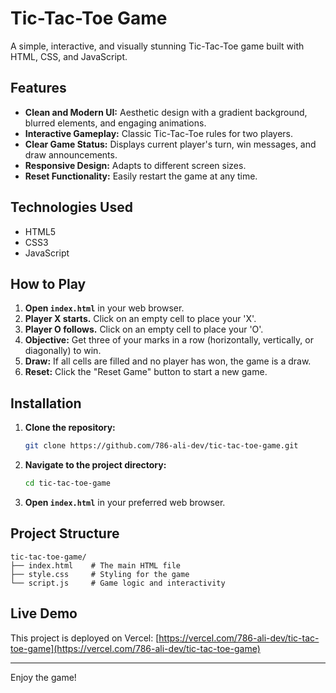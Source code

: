 # Tic-Tac-Toe Game

A simple, interactive, and visually stunning Tic-Tac-Toe game built with HTML, CSS, and JavaScript.

## Features

*   **Clean and Modern UI:** Aesthetic design with a gradient background, blurred elements, and engaging animations.
*   **Interactive Gameplay:** Classic Tic-Tac-Toe rules for two players.
*   **Clear Game Status:** Displays current player's turn, win messages, and draw announcements.
*   **Responsive Design:** Adapts to different screen sizes.
*   **Reset Functionality:** Easily restart the game at any time.

## Technologies Used

*   HTML5
*   CSS3
*   JavaScript

## How to Play

1.  **Open `index.html`** in your web browser.
2.  **Player X starts.** Click on an empty cell to place your 'X'.
3.  **Player O follows.** Click on an empty cell to place your 'O'.
4.  **Objective:** Get three of your marks in a row (horizontally, vertically, or diagonally) to win.
5.  **Draw:** If all cells are filled and no player has won, the game is a draw.
6.  **Reset:** Click the "Reset Game" button to start a new game.

## Installation

1.  **Clone the repository:**
    ```bash
    git clone https://github.com/786-ali-dev/tic-tac-toe-game.git
    ```
2.  **Navigate to the project directory:**
    ```bash
    cd tic-tac-toe-game
    ```
3.  **Open `index.html`** in your preferred web browser.

## Project Structure

```
tic-tac-toe-game/
├── index.html    # The main HTML file
├── style.css     # Styling for the game
└── script.js     # Game logic and interactivity
```

## Live Demo

This project is deployed on Vercel: [https://vercel.com/786-ali-dev/tic-tac-toe-game](https://vercel.com/786-ali-dev/tic-tac-toe-game)

---

Enjoy the game!
